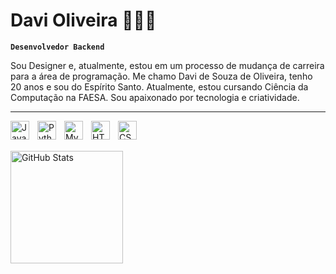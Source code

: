 # Davi Oliveira 👨🏽‍💻

**`Desenvolvedor Backend`**

Sou Designer e, atualmente, estou em um processo de mudança de carreira para a área de programação. Me chamo Davi de Souza de Oliveira, tenho 20 anos e sou do Espírito Santo. Atualmente, estou cursando Ciência da Computação na FAESA. Sou apaixonado por tecnologia e criatividade.

---

<img
    align="left" 
    alt="Java" 
    title="Java"
    width="30px" 
    style="padding-right: 10px;" 
    src="https://cdn.jsdelivr.net/gh/devicons/devicon@latest/icons/java/java-original.svg"
 />

<img 
    align="left" 
    alt="Python" 
    title="Python"
    width="30px" 
    style="padding-right:10px;" 
 src="https://cdn.jsdelivr.net/gh/devicons/devicon@latest/icons/python/python-original.svg"
/>

<img 
    align="left" 
    alt="MySql" 
    title="MySql"
    width="30px" 
    style="padding-right:10px;" 
    src="https://cdn.jsdelivr.net/gh/devicons/devicon@latest/icons/mysql/mysql-original.svg"
/>
          
<img 
    align="left" 
    alt="HTML"
    title="HTML" 
    width="30px" 
    style="padding-right: 10px;" 
    src="https://cdn.jsdelivr.net/gh/devicons/devicon@latest/icons/html5/html5-original.svg" 
/>

<img 
    align="left" 
    alt="CSS" 
    title="CSS"
    width="30px" 
    style="padding-right: 10px;" 
    src="https://cdn.jsdelivr.net/gh/devicons/devicon@latest/icons/css3/css3-original.svg" 
/>

<br>
<br>

<img 
    align="left" 
    alt="GitHub Stats" 
    height="180" 
    style="padding-right: 10px;" 
    src="https://github-readme-stats.vercel.app/api?username=dev-davioliveira&show_icons=true&theme=dracula&include_all_commits=true&locale=pt-br" 
  />


